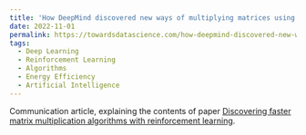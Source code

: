 ```yaml
---
title: 'How DeepMind discovered new ways of multiplying matrices using AI'
date: 2022-11-01
permalink: https://towardsdatascience.com/how-deepmind-discovered-new-ways-of-multiplying-matrices-using-ai-a04557e9f861
tags:
  - Deep Learning
  - Reinforcement Learning
  - Algorithms
  - Energy Efficiency
  - Artificial Intelligence
---
```


Communication article, explaining the contents of paper [Discovering faster matrix multiplication algorithms with reinforcement learning](https://www.nature.com/articles/s41586-022-05172-4).